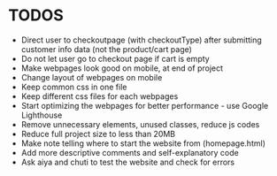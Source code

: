 # TODOS
- Direct user to checkoutpage (with checkoutType) after submitting customer info data (not the product/cart page)
- Do not let user go to checkout page if cart is empty
- Make webpages look good on mobile, at end of project
- Change layout of webpages on mobile
- Keep common css in one file
- Keep different css files for each webpages
- Start optimizing the webpages for better performance - use Google Lighthouse
- Remove unnecessary elements, unused classes, reduce js codes
- Reduce full project size to less than 20MB
- Make note telling where to start the website from (homepage.html)
- Add more descriptive comments and self-explanatory code
- Ask aiya and chuti to test the website and check for errors